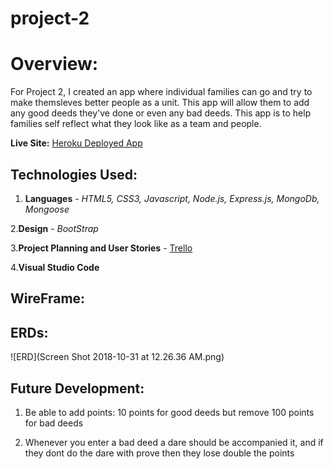 # project-2

# Overview:

For Project 2, I created an app where individual families can go and try to make themsleves better people as a unit. This app will allow them to add any good deeds they've done or even any bad deeds. This app is to help families self reflect what they look like as a team and people.

**Live Site:** [Heroku Deployed App](https://damp-anchorage-55469.herokuapp.com/)

## Technologies Used:
1. **Languages** - _HTML5, CSS3, Javascript, Node.js, Express.js, MongoDb, Mongoose_

2.**Design** - _BootStrap_

3.**Project Planning and User Stories** - [Trello](https://trello.com/b/ewYD9Z5h/project-2)

4.**Visual Studio Code**


## WireFrame:


## ERDs:

![ERD](Screen Shot 2018-10-31 at 12.26.36 AM.png)


## Future Development:

1. Be able to add points: 10 points for good deeds but remove 100 points for bad deeds

2. Whenever you enter a bad deed a dare should be accompanied it, and if they dont do the dare with prove then they lose double the points 